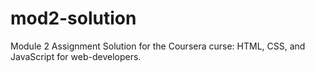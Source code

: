 # mod2-solution
Module 2 Assignment Solution for the Coursera curse: HTML, CSS, and JavaScript for web-developers.
